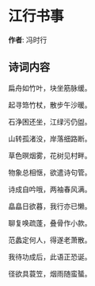 # 江行书事

**作者**: 冯时行

## 诗词内容

扁舟如竹叶，块坐筋脉缓。

起寻筇竹杖，散步午沙暖。

石浄困还坐，江绿污仍盥。

山转孤渚没，岸落细路断。

草色暝烟雾，花树见村畔。

物象总相惬，欲遣诗句管。

诗成自吟哦，两袖春风满。

皛皛日欲暮，我行亦已懒。

聊复唤疏蓬，叠骨作小款。

范蠡定何人，得遂老萧散。

我待功成后，此语正恐诞。

径欲具蓑笠，烟雨随蛮蜑。


